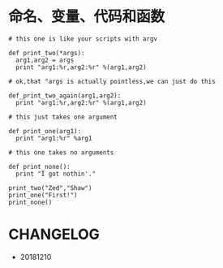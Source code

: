 # 命名、变量、代码和函数

    # this one is like your scripts with argv

    def print_two(*args):
      arg1,arg2 = args
      print "arg1:%r,arg2:%r" %(arg1,arg2)
      
    # ok,that "args is actually pointless,we can just do this
    
    def_print_two_again(arg1,arg2):
      print "arg1:%r,arg2:%r" %(arg1,arg2)
      
    # this just takes one argument
    
    def print_one(arg1):
      print "arg1:%r" %arg1
      
    # this one takes no arguments
    
    def print_none():
      print "I got nothin'."
      
    print_two("Zed","Shaw")
    print_one("First!")
    print_none()








# CHANGELOG

- 20181210
